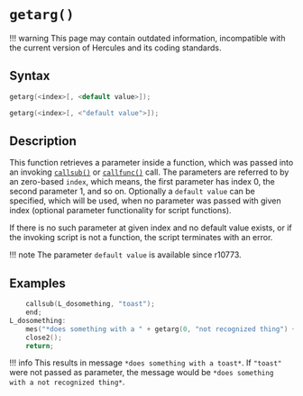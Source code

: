 # `getarg()`

!!! warning
	This page may contain outdated information, incompatible with the current version of Hercules and its coding standards.

## Syntax

```c
getarg(<index>[, <default value>]);
```

```c
getarg(<index>[, <"default value">]);
```

## Description

This function retrieves a parameter inside a function, which was passed into an invoking [`callsub()`](callsub.md) or [`callfunc()`](callfunc.md) call. The parameters are referred to by an zero-based `index`, which means, the first parameter has index 0, the second parameter 1, and so on. Optionally a `default value` can be specified, which will be used, when no parameter was passed with given index (optional parameter functionality for script functions).

If there is no such parameter at given index and no default value exists, or if the invoking script is not a function, the script terminates with an error.

!!! note
	The parameter `default value` is available since r10773.

## Examples

```c
	callsub(L_dosomething, "toast");
	end;
L_dosomething:
	mes("*does something with a " + getarg(0, "not recognized thing") + "*");
	close2();
	return;
```

!!! info
	This results in message `*does something with a toast*`. If `"toast"` were not passed as parameter, the message would be `*does something with a not recognized thing*`.

